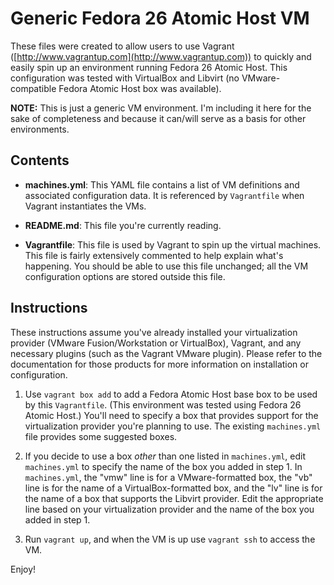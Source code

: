 # Generic Fedora 26 Atomic Host VM

These files were created to allow users to use Vagrant ([http://www.vagrantup.com](http://www.vagrantup.com)) to quickly and easily spin up an environment running Fedora 26 Atomic Host. This configuration was tested with VirtualBox and Libvirt (no VMware-compatible Fedora Atomic Host box was available).

**NOTE:** This is just a generic VM environment. I'm including it here for the sake of completeness and because it can/will serve as a basis for other environments.

## Contents

* **machines.yml**: This YAML file contains a list of VM definitions and associated configuration data. It is referenced by `Vagrantfile` when Vagrant instantiates the VMs.

* **README.md**: This file you're currently reading.

* **Vagrantfile**: This file is used by Vagrant to spin up the virtual machines. This file is fairly extensively commented to help explain what's happening. You should be able to use this file unchanged; all the VM configuration options are stored outside this file.

## Instructions

These instructions assume you've already installed your virtualization provider (VMware Fusion/Workstation or VirtualBox), Vagrant, and any necessary plugins (such as the Vagrant VMware plugin). Please refer to the documentation for those products for more information on installation or configuration.

1. Use `vagrant box add` to add a Fedora Atomic Host base box to be used by this `Vagrantfile`. (This environment was tested using Fedora 26 Atomic Host.) You'll need to specify a box that provides support for the virtualization provider you're planning to use. The existing `machines.yml` file provides some suggested boxes.

2. If you decide to use a box _other_ than one listed in `machines.yml`, edit `machines.yml` to specify the name of the box you added in step 1. In `machines.yml`, the "vmw" line is for a VMware-formatted box, the "vb" line is for the name of a VirtualBox-formatted box, and the "lv" line is for the name of a box that supports the Libvirt provider. Edit the appropriate line based on your virtualization provider and the name of the box you added in step 1.

3. Run `vagrant up`, and when the VM is up use `vagrant ssh` to access the VM.

Enjoy!

